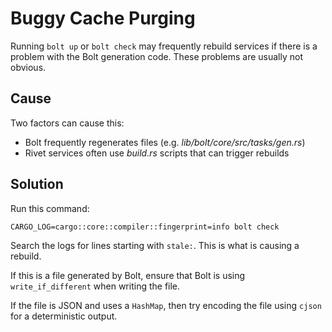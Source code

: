 # Buggy Cache Purging

Running `bolt up` or `bolt check` may frequently rebuild services if there is a problem with the Bolt generation code. These problems are usually not obvious.

## Cause

Two factors can cause this:

- Bolt frequently regenerates files (e.g. _lib/bolt/core/src/tasks/gen.rs_)
- Rivet services often use _build.rs_ scripts that can trigger rebuilds


## Solution

Run this command:

```
CARGO_LOG=cargo::core::compiler::fingerprint=info bolt check
```

Search the logs for lines starting with `stale:`. This is what is causing a rebuild.

If this is a file generated by Bolt, ensure that Bolt is using `write_if_different` when writing the file.

If the file is JSON and uses a `HashMap`, then try encoding the file using `cjson` for a deterministic output.

